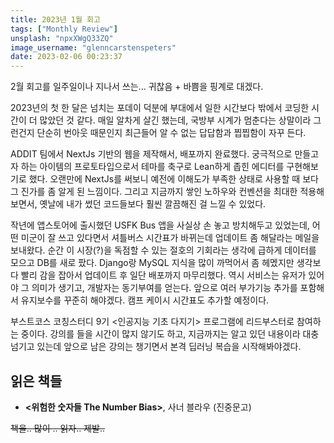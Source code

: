 ```yaml
---
title: 2023년 1월 회고
tags: ["Monthly Review"]
unsplash: "npxXWgQ33ZQ"
image_username: "glenncarstenspeters"
date: 2023-02-06 00:23:37
---
```


2월 회고를 일주일이나 지나서 쓰는... 귀찮음 + 바쁨을 핑계로 대겠다.

2023년의 첫 한 달은 넘치는 포데이 덕분에 부대에서 일한 시간보다 밖에서 코딩한 시간이 더 많았던 것 같다. 매일 알차게 살긴 했는데, 국방부 시계가 멈춘다는 상말이라 그런건지 단순히 번아웃 때문인지 최근들어 알 수 없는 답답함과 찝찝함이 자꾸 든다.

ADDIT 팀에서 NextJs 기반의 웹을 제작해서, 배포까지 완료했다. 궁극적으로 만들고자 하는 아이템의 프로토타입으로서 테마를 축구로 Lean하게 좁힌 에디터를 구현해보기로 했다. 오랜만에 NextJs를 써보니 예전에 이해도가 부족한 상태로 사용할 때 보다 그 진가를 좀 알게 된 느낌이다. 그리고 지금까지 쌓인 노하우와 컨벤션을 최대한 적용해보면서, 옛날에 내가 썼던 코드들보다 훨씬 깔끔해진 걸 느낄 수 있었다.

작년에 앱스토어에 출시했던 USFK Bus 앱을 사실상 손 놓고 방치해두고 있었는데, 어떤 미군이 잘 쓰고 있다면서 셔틀버스 시간표가 바뀌는데 업데이트 좀 해달라는 메일을 보내왔다. 순간 이 시장(?)을 독점할 수 있는 절호의 기회라는 생각에 급하게 데이터를 모으고 DB를 새로 팠다. Django랑 MySQL 지식을 많이 까먹어서 좀 헤멨지만 생각보다 빨리 감을 잡아서 업데이트 후 일단 배포까지 마무리했다. 역시 서비스는 유저가 있어야 그 의미가 생기고, 개발자는 동기부여를 얻는다. 앞으로 여러 부가기능 추가를 포함해서 유지보수를 꾸준히 해야겠다. 캠프 케이시 시간표도 추가할 예정이다.

부스트코스 코칭스터디 9기 \<인공지능 기초 다지기\> 프로그램에 리드부스터로 참여하는 중이다. 강의를 들을 시간이 많지 않기도 하고, 지금까지는 알고 있던 내용이라 대충 넘기고 있는데 앞으로 남은 강의는 챙기면서 본격 딥러닝 복습을 시작해봐야겠다.

## 읽은 책들

- **<위험한 숫자들 The Number Bias>**, 사너 블라우 (진중문고)

~~책을.. 많이 .. 읽자.. 제발..~~
